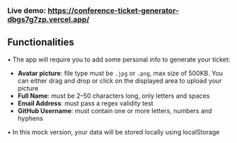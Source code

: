 ### **Live demo**: https://conference-ticket-generator-dbgs7g7zp.vercel.app/

## Functionalities
• The app will require you to add some personal info to generate your ticket:  
  - **Avatar picture**: file type must be `.jpg` or `.png`, max size of 500KB. You can either drag and drop or click on the displayed area to upload your picture   
  - **Full Name**: must be 2–50 characters long, only letters and spaces  
  - **Email Address**: must pass a regex validity test  
  - **GitHub Username**: must contain one or more letters, numbers and hyphens  

• In this mock version, your data will be stored locally using localStorage
